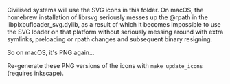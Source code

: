 Civilised systems will use the SVG icons in this folder. On macOS, the
homebrew installation of librsvg seriously messes up the @rpath in the
libpixbufloader_svg.dylib, as a result of which it becomes impossible
to use the SVG loader on that platform without seriously messing around
with extra symlinks, preloading or rpath changes and subsequent binary
resigning. 

So on macOS, it's PNG again...

Re-generate these PNG versions of the icons with `make update_icons`
(requires inkscape).
